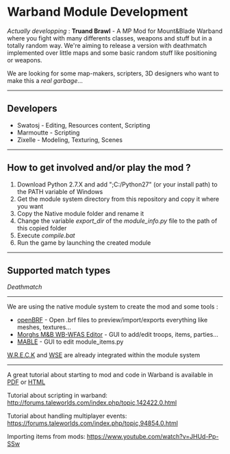 # Warband Module Development 

_Actually developping_ : **Truand Brawl** - A MP Mod for Mount&Blade Warband where you fight with many differents classes, weapons and stuff but in a totally random way. We're aiming to release a version with deathmatch implemented over little maps and some basic random stuff like positioning or weapons.

We are looking for some map-makers, scripters, 3D designers who want to make this a *real garbage*...

***

## Developers

- Swatosj - Editing, Resources content, Scripting 
- Marmoutte - Scripting
- Zixelle - Modeling, Texturing, Scenes

***

## How to get involved and/or play the mod ?

1. Download Python 2.7.X and add ";C:/Python27" (or your install path) to the PATH variable of Windows 
2. Get the module system directory from this repository and copy it where you want
3. Copy the Native module folder and rename it
4. Change the variable _export_dir_ of the _module_info.py_ file to the path of this copied folder
5. Execute _compile.bat_
6. Run the game by launching the created module


***

## Supported match types 

_Deathmatch_

***

We are using the native module system to create the mod and some tools :
- [openBRF](http://www.mbrepository.com/file.php?id=1466) - Open .brf files to preview/import/exports everything like meshes, textures...
- [Morghs M&B WB-WFAS Editor](https://drive.google.com/file/d/1cC2UVnQXdsMFxt7PepGbCWtNcOau4CiA/view) - GUI to add/edit troops, items, parties...
- [MABLE](http://www.mbrepository.com/file.php?id=2659) - GUI to edit module_items.py

[W.R.E.C.K](http://forums.taleworlds.com/index.php/topic,325102.0.html) and [WSE](http://forums.taleworlds.com/index.php/topic,324890.0.html) are already integrated within the module system

***

A great tutorial about starting to mod and code in Warband is available in [PDF](http://www.freewebs.com/jikbyond/40kTut/M&B%20Module%20System%20Doc2-3.pdf) or [HTML](http://forums.taleworlds.com/index.php/board,12.0.html)

Tutorial about scripting in warband: http://forums.taleworlds.com/index.php/topic,142422.0.html

Tutorial about handling multiplayer events: https://forums.taleworlds.com/index.php/topic,94854.0.html

Importing items from mods: https://www.youtube.com/watch?v=JHUd-Pp-SSw
